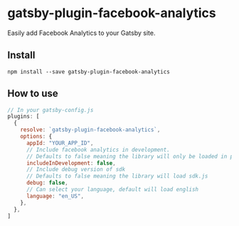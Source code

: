 # gatsby-plugin-facebook-analytics

Easily add Facebook Analytics to your Gatsby site.

## Install

`npm install --save gatsby-plugin-facebook-analytics`

## How to use

```javascript
// In your gatsby-config.js
plugins: [
  {
    resolve: `gatsby-plugin-facebook-analytics`,
    options: {
      appId: "YOUR_APP_ID",
      // Include facebook analytics in development.
      // Defaults to false meaning the library will only be loaded in production.
      includeInDevelopment: false,
      // Include debug version of sdk
      // Defaults to false meaning the library will load sdk.js
      debug: false,
      // Can select your language, default will load english
      language: "en_US",
    },
  },
]
```

